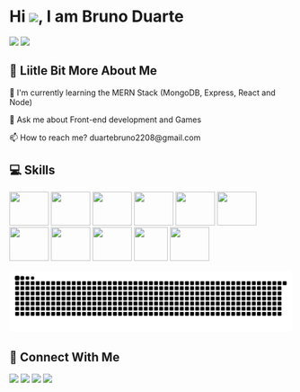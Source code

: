 
<h1 > Hi <img src="https://media.giphy.com/media/hvRJCLFzcasrR4ia7z/giphy.gif" width="25px">, I am Bruno Duarte</h1>

<p><img height="180em" src="https://github-readme-stats.vercel.app/api?username=bduarte10&show_icons=true&theme=tokyonight"> <img height="180em" src="https://github-readme-stats.vercel.app/api/top-langs/?username=bduarte10&theme=tokyonight&layout=compact"><p>


## 💫 Liitle Bit More About Me
<p>🌱 I'm currently learning the MERN Stack (MongoDB, Express, React and Node)</p>
<p>💬 Ask me about Front-end development and Games</p>
<p>📫 How to reach me? duartebruno2208@gmail.com</p>

## 💻 Skills
<p>
  
<img height="60" width="70" src="https://cdn.jsdelivr.net/gh/devicons/devicon/icons/react/react-original-wordmark.svg" />
<img height="60" width="70" src="https://cdn.jsdelivr.net/gh/devicons/devicon/icons/typescript/typescript-original.svg" />       
<img height="60" width="70" src="https://cdn.jsdelivr.net/gh/devicons/devicon/icons/javascript/javascript-original.svg" />
<img height="60" width="70" src="https://cdn.jsdelivr.net/gh/devicons/devicon/icons/html5/html5-original.svg" />
<img height="60" width="70" src="https://cdn.jsdelivr.net/gh/devicons/devicon/icons/css3/css3-original.svg" />
<img height="60" width="70" src="https://cdn.jsdelivr.net/gh/devicons/devicon/icons/tailwindcss/tailwindcss-plain.svg" />
<img height="60" width="70" src="https://cdn.jsdelivr.net/gh/devicons/devicon/icons/nodejs/nodejs-original.svg" />
<img height="60" width="70" src="https://cdn.jsdelivr.net/gh/devicons/devicon/icons/express/express-original.svg" /> 
<img height="60" width="70" style="fill: #fff" src="https://cdn.jsdelivr.net/gh/devicons/devicon/icons/nextjs/nextjs-original.svg" />      
<img height="60" width="60" src="https://cdn.jsdelivr.net/gh/devicons/devicon/icons/mongodb/mongodb-original.svg" />
<img height="60" width="70" src="https://cdn.jsdelivr.net/gh/devicons/devicon/icons/firebase/firebase-plain.svg" />
</p>

![snake gif](https://github.com/bduarte10/bduarte10/blob/output/github-contribution-grid-snake.svg)

## 👥 Connect With Me
<p>
<a href="https://linkedin.com/in/bduarte10"><img src="https://img.shields.io/badge/linkedin-%230077B5.svg?style=for-the-badge&logo=linkedin&logoColor=white" style="margin-bottom: 4px;" height="30px" target="_blank"></a>
<a href="https://twitter.com/bduarte_10"><img src="https://img.shields.io/badge/Twitter-%231DA1F2.svg?style=for-the-badge&logo=Twitter&logoColor=white" style="margin-bottom: 4px;" height="30px" target="_blank"></a>
<a href="https://www.instagram.com/bduarte.10"><img src="https://img.shields.io/badge/Instagram-%23E4405F.svg?style=for-the-badge&logo=Instagram&logoColor=white" style="margin-bottom: 4px;" height="30px" target="_blank"></a>
<a href="https://codepen.io/bduarte10"><img src="https://img.shields.io/badge/Codepen-000000?style=for-the-badge&logo=codepen&logoColor=white" style="margin-bottom: 4px;" height="30px" target="_blank"></a>
</p>








  


